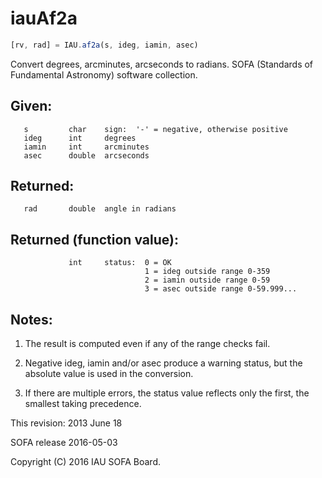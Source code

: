 # iauAf2a

```js
[rv, rad] = IAU.af2a(s, ideg, iamin, asec)
```

Convert degrees, arcminutes, arcseconds to radians.
SOFA (Standards of Fundamental Astronomy) software collection.


## Given:
```
   s         char    sign:  '-' = negative, otherwise positive
   ideg      int     degrees
   iamin     int     arcminutes
   asec      double  arcseconds
```

## Returned:
```
   rad       double  angle in radians
```

## Returned (function value):
```
             int     status:  0 = OK
                              1 = ideg outside range 0-359
                              2 = iamin outside range 0-59
                              3 = asec outside range 0-59.999...
```

## Notes:

1)  The result is computed even if any of the range checks fail.

2)  Negative ideg, iamin and/or asec produce a warning status, but
    the absolute value is used in the conversion.

3)  If there are multiple errors, the status value reflects only the
    first, the smallest taking precedence.

This revision:  2013 June 18

SOFA release 2016-05-03

Copyright (C) 2016 IAU SOFA Board.